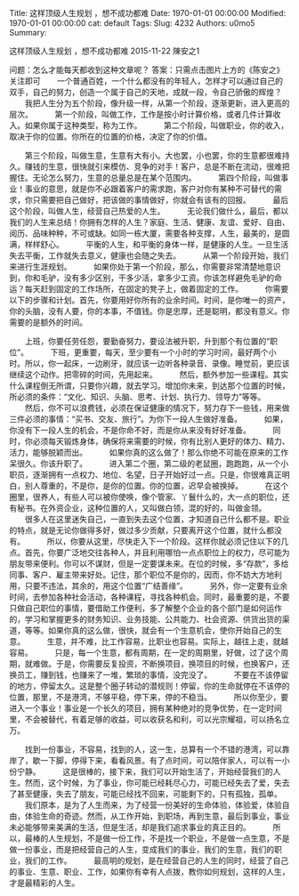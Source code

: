 Title: 这样顶级人生规划 ，想不成功都难
Date: 1970-01-01 00:00:00
Modified: 1970-01-01 00:00:00
cat: default
Tags: 
Slug: 4232
Authors: u0mo5 
Summary: 

这样顶级人生规划 ，想不成功都难
2015-11-22 陳安之1

问题：怎么才能每天都收到这种文章呢？
答案：只需点击图片上方的《陈安之》关注即可
 
　 一个普通百姓，一个什么都没有的年轻人，怎样才可以通过自己的双手，自己的努力，创造一个属于自己的天地，成就一段，令自己骄傲的辉煌？
 
　　我把人生分为五个阶段，像升级一样，从第一个阶段，逐渐更新，进入更高的层次。
 
　　第一个阶段，叫做工作，工作是按小时计算价格，或者几件计算收入。如果你属于这种类型，称为工作。
 
　　第二个阶段，叫做职业，你的收入，取决于你的位置。你所在的位置的价格，决定了你的价值。

　　第三个阶段，叫做生意，生意有大有小。大也罢，小也罢，你的生意都很难持久。赚钱的生意，很快就引来模仿、竞争的对手！客户，总是不断在流动，很难把握住。无论怎么努力，生意的总量总是在某个范围内。
 
　　第四个阶段，叫做事业！事业的意思，就是你不必跟着客户的需求跑，客户对你有某种不可替代的需求，你只需要把自己做好，把该做的事情做好，你就会有该有的回报。
 
　　最后这个阶段，叫做人生，经营自己热爱的人生。
 
　　无论我们做什么，最后，都以我们的人生来总结！你拥有怎样的人生？家庭、生活、健康、友谊、爱好、自由、阅历、品味种种，不可或缺。如同一栋大厦，需要各种支撑，人生，最美的，是圆满，样样舒心。
 
　　平衡的人生，和平衡的身体一样，是健康的人生。一旦生活失去平衡，工作就失去意义，健康也会随之失去。
 
　　从第一个阶段开始，我们来进行生涯规划。
 
　　如果你处于第一个阶段，那么，你需要非常清楚地意识到，你和毛驴，没有多少区别，干多少活，拿多少工资。你该怎样避免毛驴的命运？每天赶到固定的工作场所，在固定的凳子上，做着固定的工作。
 
　　你需要以下的步骤和计划。首先，你要用好你所有的业余时间。时间，是你唯一的资产，你的头脑，没有人要，你的本事，不值钱。你是忠厚，还是聪明，都没有意义。你需要的是额外的时间。

　　上班，你要任劳任怨，要勤奋努力，要设法被升职，升到那个有位置的“职位”。
 
　　下班，更重要，每天，至少要有一个小时的学习时间，最好两个小时。所以，你一起床，一边刷牙，就应该一边听各种录音、录像。睡觉前，更应该继续这个动作。把零碎的时间，先用起来。
 
　　然后，额外参加一些课程。其实什么课程倒无所谓，只要你兴趣，就去学习。增加你未来，到达那个位置的时候，所必须的条件：“文化、知识、头脑、思考、计划、执行力、领导力”等等。
 
　　然后，你不可以浪费钱，必须在保证健康的情况下，努力存下一些钱，用来做三件必须的事情：“买书、交友、旅行”。为你下一段人生做好准备。
 
　　如果，你没有下一段人生的机会，不是你命不好，而是你从来没有好好准备。
 
　　同时，你必须每天锻炼身体，确保将来需要的时候，你有比别人更好的体力、精力、活力，能够脱颖而出。
 
　　如果你真的这么做了！那么你绝不可能在原来的工作呆很久。你该升职了。
 
　　进入第二个圈，第二级的老鼠圈，跑跑跑，从一个小职员，逐渐拥有一点权力、地位、名望，日子开始好过一点。只是，你很难真正明白，别人尊重的，不是你，是你的位置。你的位置，迟早会被换掉。
 
　　在这个圈里，很养人，有些人可以被你使唤，像个管家、丫鬟什么的，大一点的职位，还有秘书。在外资企业，这种位置的人，又叫做白领，混的好的，叫做金领。
 
　　很多人在这里迷失自己，一直到失去这个位置，才知道自己什么都不是。职业的特点，就是无论你做得多好，做过多少贡献，只要离开这个位置，就什么都没有。
 
　　所以，你要从这里，尽快走入下一个阶段。这样你就必须记住以下的几点。首先，你要广泛地交往各种人，并且利用哪怕一点点职位上的权力，尽可能为朋友带来便利。你可以不谋财，但是一定要谋未来。在位的时候，多“存款”，多给同事、客户、雇主带来好处。记住，那个职位不是你的，因而，你不妨大方地利用，只要不违法，其余的，用这个位置“广结善缘”。
 
　　另外，你一定要有业余时间，去参加各种社会活动，各种课程，寻找各种机会。同时，最重要的是，不要只做自己职位的事情，要借助工作便利，多了解整个企业的各个部门是如何运作的，学习和掌握更多的财务知识、业务技能、公共能力、社会资源、供货出货的渠道，等等。如果你真的这么做，很快，就会有一个生意机会，使你开始自己的生意。
 
　　生意，并不难，比工作容易，比职业也容易。实际上，越往上走，就越容易。
 
　　只是，每一个生意，都有周期，在一定的周期里，好做，过了这个周期，就难做。于是，你需要反复投资，不断换项目，换项目的时候，也换客户，还换员工，赚到钱，也赚来了一堆，繁琐的事情，没完没了。
 
　　不要在不该停留的地方，停留太久。这是整个圈子转动的潜规则！停留，你的生命就停在不该停的位置，那里，不是港湾，不够平稳，停下来，停的不稳当。
 
　　所以你至少，要进入一个事业！事业是一个长久的项目，拥有某种绝对的竞争优势，在一定时间里，不会被替代，有着足够的收益，可以收获名和利，可以光宗耀祖，可以扬名立万。

　　找到一份事业，不容易，找到的人，这一生，总算有一个不错的港湾，可以靠岸了，歇一下脚，停得下来，看看风景。有了点时间，可以陪伴家人，可以有一小份宁静。
 
　　这是很棒的，接下来，我们可以开始生活了，开始经营我们的人生。然而，这个时候，为了事业，你可能已经耗尽心力，可能已经失去了爱，失去了甚至健康，失去了朋友，可能已经找不回来，可能剩下的，只有孤独，孤单。
 
　　我们原本，是为了人生而来，为了经营一份美好的生命体验，体验爱，体验自由，体验生命的奇迹。然而，从工作开始，到职场，再到生意，最后到事业，事业未必能够带来美满的生活，但是生活，却是我们追求事业的真正目的。
 
　　所以，最棒的人生规划，不是做一份工作，不是找一个职业，不是做一点生意，不是做一份事业，而是把经营自己的人生，变成我们的事业，我们的生意，我们的职业，我们的工作。
 
　　最高明的规划，是在经营自己的人生的同时，经营了自己的事业、生意、职业、工作，如果你有幸有人点拨，教你如何规划，这样的人生，才是最精彩的人生。

